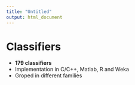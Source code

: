 ```yaml
---
title: "Untitled"
output: html_document
---
```


Classifiers
===

- **179 classifiers**
- Implementation in C/C++, Matlab, R and Weka
- Groped in different families
